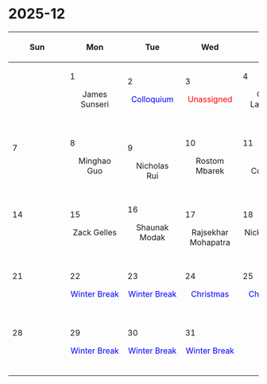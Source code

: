 # 2025-12

|<div style='max-width:100px;width:100px'><p>Sun</p></div>|<div style='max-width:100px;width:100px'><p>Mon</p></div>|<div style='max-width:100px;width:100px'><p>Tue</p></div>|<div style='max-width:100px;width:100px'><p>Wed</p></div>|<div style='max-width:100px;width:100px'><p>Thu</p></div>|<div style='max-width:100px;width:100px'><p>Fri</p></div>|<div style='max-width:100px;width:100px'><p>Sat</p></div>|
|:-:|:-:|:-:|:-:|:-:|:-:|:-:|
|<p><br/><br/></p> |<p align='left'>1</p><p>James Sunseri<br/><br/></p>|<p align='left'>2</p><p><span style='color:blue'>Colloquium</span><br/><br/></p>|<p align='left'>3</p><p><span style='color:red'>Unassigned</span><br/><br/></p>|<p align='left'>4</p><p>Caleb Lammers<br/><br/></p>|<p align='left'>5</p><p>David Setton<br/><br/></p>|<p align='left'>6</p><p><br/><br/></p>|
|<p align='left'>7</p><p><br/><br/></p>|<p align='left'>8</p><p>Minghao Guo<br/><br/></p>|<p align='left'>9</p><p>Nicholas<br/> Rui</p>|<p align='left'>10</p><p>Rostom Mbarek<br/><br/></p>|<p align='left'>11</p><p>Matt Coleman<br/><br/></p>|<p align='left'>12</p><p>Bingjie Wang<br/><br/></p>|<p align='left'>13</p><p><br/><br/></p>|
|<p align='left'>14</p><p><br/><br/></p>|<p align='left'>15</p><p>Zack Gelles<br/><br/></p>|<p align='left'>16</p><p>Shaunak Modak<br/><br/></p>|<p align='left'>17</p><p>Rajsekhar<br/> Mohapatra</p>|<p align='left'>18</p><p>Nick Loudas<br/><br/></p>|<p align='left'>19</p><p>Michael Strauss<br/><br/></p>|<p align='left'>20</p><p><br/><br/></p>|
|<p align='left'>21</p><p><br/><br/></p>|<p align='left'>22</p><p><span style='color:blue'>Winter Break</span><br/><br/></p>|<p align='left'>23</p><p><span style='color:blue'>Winter Break</span><br/><br/></p>|<p align='left'>24</p><p><span style='color:blue'>Christmas</span><br/><br/></p>|<p align='left'>25</p><p><span style='color:blue'>Christmas</span><br/><br/></p>|<p align='left'>26</p><p><span style='color:blue'>Christmas</span><br/><br/></p>|<p align='left'>27</p><p><br/><br/></p>|
|<p align='left'>28</p><p><br/><br/></p>|<p align='left'>29</p><p><span style='color:blue'>Winter Break</span><br/><br/></p>|<p align='left'>30</p><p><span style='color:blue'>Winter Break</span><br/><br/></p>|<p align='left'>31</p><p><span style='color:blue'>Winter Break</span><br/><br/></p>|<p><br/><br/></p> |<p><br/><br/></p> |<p><br/><br/></p> |

